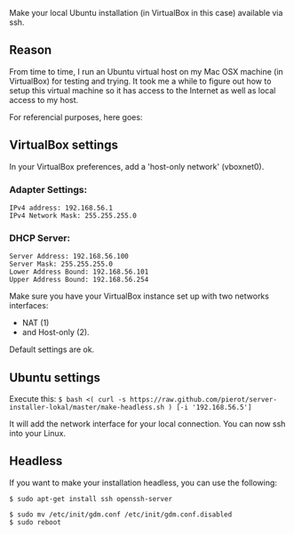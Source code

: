 Make your local Ubuntu installation (in VirtualBox in this case) available via ssh.

Reason
------
From time to time, I run an Ubuntu virtual host on my Mac OSX machine (in VirtualBox) for testing and trying. It took me a while to figure out how to setup this virtual machine so it has access to the Internet as well as local access to my host.

For referencial purposes, here goes:

VirtualBox settings
-------------------
In your VirtualBox preferences, add a 'host-only network' (vboxnet0). 
### Adapter Settings:
````
IPv4 address: 192.168.56.1
IPv4 Network Mask: 255.255.255.0
````

### DHCP Server:
````
Server Address: 192.168.56.100
Server Mask: 255.255.255.0
Lower Address Bound: 192.168.56.101
Upper Address Bound: 192.168.56.254
````

Make sure you have your VirtualBox instance set up with two networks interfaces: 
* NAT (1) 
* and Host-only (2). 

Default settings are ok.

Ubuntu settings
---------------
Execute this:
`$ bash <( curl -s https://raw.github.com/pierot/server-installer-lokal/master/make-headless.sh ) [-i '192.168.56.5']`

It will add the network interface for your local connection.
You can now ssh into your Linux.

Headless
--------
If you want to make your installation headless, you can use the following:
```
$ sudo apt-get install ssh openssh-server

$ sudo mv /etc/init/gdm.conf /etc/init/gdm.conf.disabled
$ sudo reboot
```
